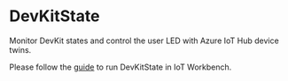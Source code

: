 # DevKitState

Monitor DevKit states and control the user LED with Azure IoT Hub device twins.


Please follow the [guide](https://github.com/IoTDevEnvExamples/DevKitState/blob/master/Device/Readme.md) to run DevKitState in IoT Workbench.
